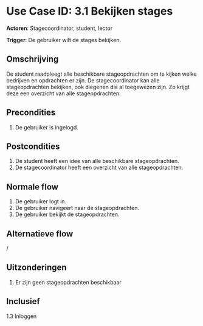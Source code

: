 # Use Case ID: 3.1 Bekijken stages

**Actoren**: Stagecoordinator, student, lector

**Trigger**: De gebruiker wilt de stages bekijken.

## Omschrijving

De student raadpleegt alle beschikbare stageopdrachten om te kijken welke bedrijven en opdrachten er zijn.
De stagecoordinator kan alle stageopdrachten bekijken, ook diegenen die al toegewezen zijn. Zo krijgt deze een overzicht van alle
stageopdrachten.

## Precondities

1. De gebruiker is ingelogd.


## Postcondities

1. De student heeft een idee van alle beschikbare stageopdrachten.
2. De stagecoordinator heeft een overzicht van alle stageopdrachten.

## Normale flow

1. De gebruiker logt in.
2. De gebruiker navigeert naar de stageopdrachten.
3. De gebruiker bekijkt de stageopdrachten.

## Alternatieve flow

/

## Uitzonderingen

1. Er zijn geen stageopdrachten beschikbaar

## Inclusief

1.3 Inloggen
